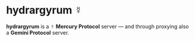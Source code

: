# hydrargyrum ☿

**hydrargyrum** is a ☿ **Mercury Protocol** server — and through proxying also a **Gemini Protocol** server.
